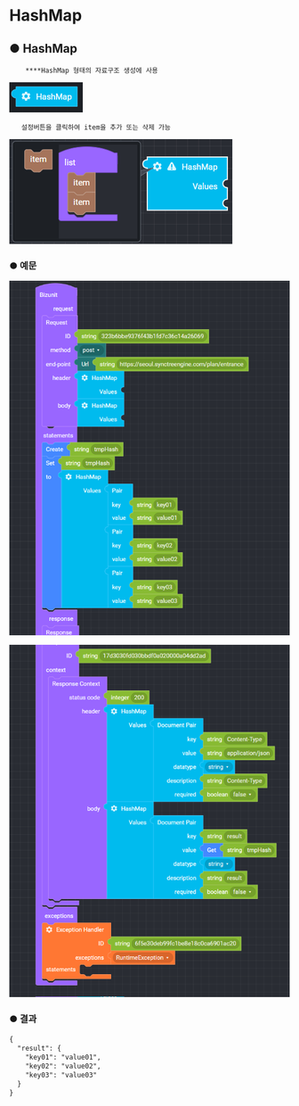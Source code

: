 # HashMap

## ● HashMap

        ****HashMap 형태의 자료구조 생성에 사용

![](../../.gitbook/assets/image%20%2876%29.png)

       설정버튼을 클릭하여 item을 추가 또는 삭제 가능

![](../../.gitbook/assets/image%20%2893%29.png)

### ● 예문

![](../../.gitbook/assets/image%20%28166%29.png)

![](../../.gitbook/assets/image%20%2853%29.png)

### ● 결과

```text
{
  "result": {
    "key01": "value01",
    "key02": "value02",
    "key03": "value03"
  }
}
```

